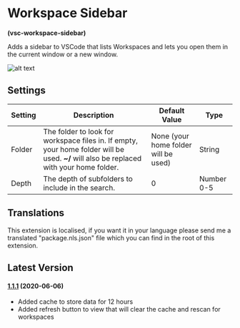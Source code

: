 # Workspace Sidebar

**(vsc-workspace-sidebar)**

Adds a sidebar to VSCode that lists Workspaces and lets you open them in the current window or a new window.

![alt text](https://raw.githubusercontent.com/sketchbuch/vsc-workspace-sidebar/master/docs/images/preview.gif 'Workspace Sidebar Preview')

## Settings

| Setting | Description                                                                                                                             | Default Value                        | Type       |
| ------- | --------------------------------------------------------------------------------------------------------------------------------------- | ------------------------------------ | ---------- |
| Folder  | The folder to look for workspace files in. If empty, your home folder will be used. **~/** will also be replaced with your home folder. | None (your home folder will be used) | String     |
| Depth   | The depth of subfolders to include in the search.                                                                                       | 0                                    | Number 0-5 |

## Translations

This extension is localised, if you want it in your language please send me a translated "package.nls.json" file which you can find in the root of this extension.

## Latest Version

#### [1.1.1](https://github.com/sketchbuch/vsc-workspace-sidebar/compare/v1.0.9...v1.1.1) (2020-06-06)

- Added cache to store data for 12 hours
- Added refresh button to view that will clear the cache and rescan for workspaces
